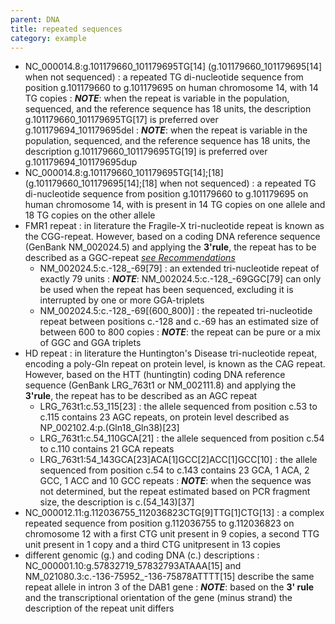 ```yaml
---
parent: DNA
title: repeated sequences
category: example
---
```


*	NC\_000014.8:g.101179660\_101179695TG[14] (g.101179660\_101179695[14] when not sequenced)
	:	a repeated TG di-nucleotide sequence from position g.101179660 to g.101179695 on human chromosome 14, with 14 TG copies
	:	_**NOTE**_:	when the repeat is variable in the population, sequenced, and the reference sequence has 18 units, the description g.101179660\_101179695TG[17] is preferred over g.101179694\_101179695del
	:	_**NOTE**_:	when the repeat is variable in the population, sequenced, and the reference sequence has 18 units, the description g.101179660\_101179695TG[19] is preferred over g.101179694\_101179695dup
*	NC\_000014.8:g.101179660\_101179695TG[14];[18] (g.101179660\_101179695[14];[18] when not sequenced)
	:	a repeated TG di-nucleotide sequence from position g.101179660 to g.101179695 on human chromosome 14, with is present in 14 TG copies on one allele and 18 TG copies on the other allele
*	FMR1 repeat
	:	in literature the Fragile-X tri-nucleotide repeat is known as the CGG-repeat. However, based on a coding DNA reference sequence (GenBank NM\_002024.5) and applying the **3'rule**, the repeat has to be described as a GGC-repeat [_see Recommendations_](/recommendations/general/)
	*	NM\_002024.5:c.-128\_-69[79]
	:	an extended tri-nucleotide repeat of exactly 79 units
	:	_**NOTE**_:	NM\_002024.5:c.-128\_-69GGC[79] can only be used when the repeat has been sequenced, excluding it is interrupted by one or more GGA-triplets
	*	NM\_002024.5:c.-128\_-69[(600\_800)]
	:	the repeated tri-nucleotide repeat between positions c.-128 and c.-69 has an estimated size of between 600 to 800 copies
	:	_**NOTE**_:	the repeat can be pure or a mix of GGC and GGA triplets
*	HD repeat
	:	in literature the Huntington's Disease tri-nucleotide repeat, encoding a poly-Gln repeat on protein level, is known as the CAG repeat. However, based on the HTT (huntingtin) coding DNA reference sequence (GenBank LRG\_763t1 or NM\_002111.8) and applying the **3'rule**, the repeat has to be described as an AGC repeat
	*	LRG\_763t1:c.53_115[23]
	:	the allele sequenced from position c.53 to c.115 contains 23 AGC repeats, on protein level described as NP\_002102.4:p.(Gln18_Gln38)[23]
	*	LRG\_763t1:c.54_110GCA[21]
	:	the allele sequenced from position c.54 to c.110 contains 21 GCA repeats
	*	LRG\_763t1:54\_143GCA[23]ACA[1]GCC[2]ACC[1]GCC[10]
	:	the allele sequenced from position c.54 to c.143 contains 23 GCA, 1 ACA, 2 GCC, 1 ACC and 10 GCC repeats 
	:	_**NOTE**_: when the sequence was not determined, but the repeat estimated based on PCR fragment size, the description is c.(54\_143)[37]
*	NC\_000012.11:g.112036755\_112036823CTG[9]TTG[1]CTG[13]
	:	a complex repeated sequence from position g.112036755 to g.112036823 on chromosome 12 with a first CTG unit present in 9 copies, a second TTG unit present in 1 copy and a third CTG unitpresent in 13 copies
*	different genomic (g.) and coding DNA (c.) descriptions
	:	NC\_000001.10:g.57832719\_57832793ATAAA[15] and NM\_021080.3:c.-136-75952\_-136-75878ATTTT[15] describe the same repeat allele in intron 3 of the DAB1 gene
	:	_**NOTE**_: based on the **3' rule** and the transcriptional orientation of the gene (minus strand) the description of the repeat unit differs
